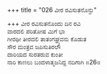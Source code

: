 +++
title = "026 ವೀರ ರವಿಸುತನೊನ್ದು"

+++
ವೀರ ರವಿಸುತನೊಂದು ದಿನ ರವಿ   
ವಾರದಲಿ ಪರಿತೋಷ ಮಿಗೆ ಭಾ   
ಗೀರಥೀ ತೀರದಲಿ ತಾತಂಗಘ್ರ್ಯವನು ಕೊಡುತ   
ಸೌರ ಮಂತ್ರವ ಜಪಿಸುತಿರಲೌ   
ದಾರಿಯದ ಸುರತರುವ ಕುಂತೀ   
ನಾರಿ ಕಾಣಲು ಬಂದಳಾತ್ಮಜನಿದ್ದ ನದಿಗಾಗಿ    ॥26॥